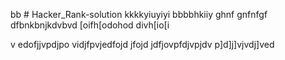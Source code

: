 bb # Hacker_Rank-solution
kkkkyiuyiyi
bbbbhkiiy
ghnf
gnfnfgf
dfbnkbnjkdvbvd
[oifh[odohod
divh[io[i

v
edofjjvpdjpo
vidjfpvjedfojd
jfojd
jdfjovpfdjvpjdv
p]d]j]vjvdj]ved
